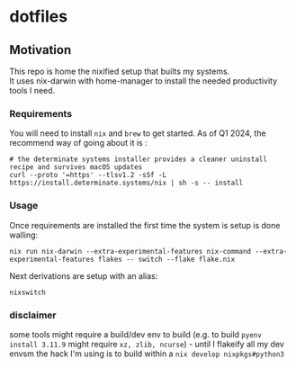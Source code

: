 # dotfiles

## Motivation

This repo is home the nixified setup that builts my systems.  
It uses nix-darwin with home-manager to install the needed productivity tools I need.

### Requirements 

You will need to install `nix` and `brew` to get started. 
As of Q1 2024, the recommend way of going about it is :  
```shell
# the determinate systems installer provides a cleaner uninstall recipe and survives macOS updates
curl --proto '=https' --tlsv1.2 -sSf -L https://install.determinate.systems/nix | sh -s -- install
```



### Usage
Once requirements are installed the first time the system is setup is done walling:
```shell
nix run nix-darwin --extra-experimental-features nix-command --extra-experimental-features flakes -- switch --flake flake.nix     
```
Next derivations are setup with an alias:  
```shell
nixswitch
```

### disclaimer

some tools might require a build/dev env to build (e.g. to build `pyenv install 3.11.9` might require `xz, zlib, ncurse`) - until I flakeify all my dev envsm the hack I'm using is to build within a `nix develop nixpkgs#python3`  
